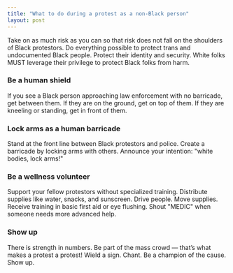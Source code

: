 ```yaml
---
title: "What to do during a protest as a non-Black person"
layout: post
---
```


Take on as much risk as you can so that risk does not fall on the shoulders of Black protestors. Do everything possible to protect trans and undocumented Black people. Protect their identity and security. White folks MUST leverage their privilege to protect Black folks from harm.

### Be a human shield 
If you see a Black person approaching law enforcement with no barricade, get between them. If they are on the ground, get on top of them. If they are kneeling or standing, get in front of them.

### Lock arms as a human barricade
Stand at the front line between Black protestors and police. Create a barricade by locking arms with others. Announce your intention: "white bodies, lock arms!"

### Be a wellness volunteer
Support your fellow protestors without specialized training. Distribute supplies like water, snacks, and sunscreen. Drive people. Move supplies. Receive training in basic first aid or eye flushing. Shout "MEDIC" when someone needs more advanced help.

### Show up
There is strength in numbers. Be part of the mass crowd — that’s what makes a protest a protest! Wield a sign. Chant. Be a champion of the cause. Show up.

